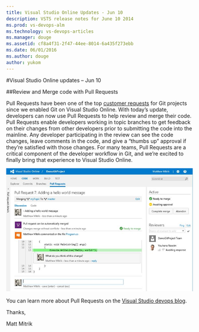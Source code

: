 ```yaml
---
title: Visual Studio Online Updates - Jun 10
description: VSTS release notes for June 10 2014
ms.prod: vs-devops-alm
ms.technology: vs-devops-articles
ms.manager: douge
ms.assetid: cf8a4f31-2f47-44ee-8014-6a435f273ebb
ms.date: 06/01/2016
ms.author: douge
author: yukom
---
```


#Visual Studio Online updates – Jun 10

##Review and Merge code with Pull Requests

Pull Requests have been one of the top [customer requests](https://visualstudio.uservoice.com/forums/121579-visual-studio/suggestions/3891599-tfservice-git-pull-requests) for Git projects since we enabled Git on Visual Studio Online. With today’s update, developers can now use Pull Requests to help review and merge their code. Pull Requests enable developers working in topic branches to get feedback on their changes from other developers prior to submitting the code into the mainline. Any developer participating in the review can see the code changes, leave comments in the code, and give a “thumbs up” approval if they’re satisfied with those changes. For many teams, Pull Requests are a critical component of the developer workflow in Git, and we’re excited to finally bring that experience to Visual Studio Online.

![Pull Requests](_img/6_10_01.png)

You can learn more about Pull Requests on the [Visual Studio devops blog](http://go.microsoft.com/fwlink/?prd=12493&pver=1.0&sbp=TFS&plcid=0x409&clcid=0x409&ar=VC&sar=Pull%20Request).

Thanks,

Matt Mitrik


